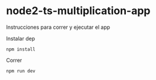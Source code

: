 # node2-ts-multiplication-app

Instrucciones para correr y ejecutar el app

Instalar dep

```
npm install
```

Correr
```
npm run dev
```

